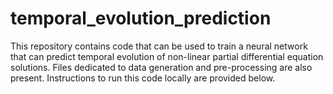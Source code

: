 # temporal_evolution_prediction
This repository contains code that can be used to train a neural network that can predict temporal evolution of non-linear partial differential equation solutions. Files dedicated to data generation and pre-processing are also present. Instructions to run this code locally are provided below.
